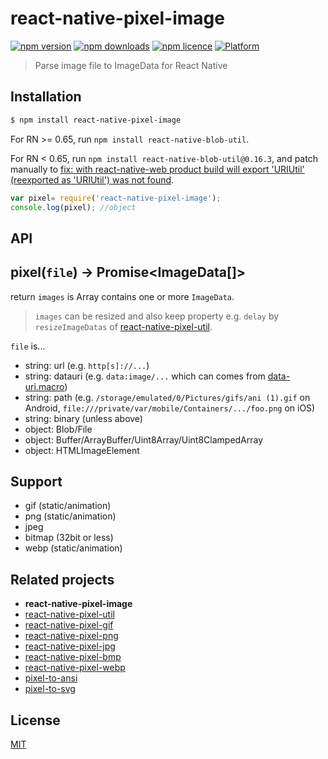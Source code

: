 # react-native-pixel-image

[![npm version](http://img.shields.io/npm/v/react-native-pixel-image.svg?style=flat-square)](https://npmjs.org/package/react-native-pixel-image "View this project on npm")
[![npm downloads](http://img.shields.io/npm/dm/react-native-pixel-image.svg?style=flat-square)](https://npmjs.org/package/react-native-pixel-image "View this project on npm")
[![npm licence](http://img.shields.io/npm/l/react-native-pixel-image.svg?style=flat-square)](https://npmjs.org/package/react-native-pixel-image "View this project on npm")
[![Platform](https://img.shields.io/badge/platform-ios%20%7C%20android%20%7C%20web-989898.svg?style=flat-square)](https://npmjs.org/package/react-native-pixel-image "View this project on npm")

> Parse image file to ImageData for React Native

Installation
---

```bash
$ npm install react-native-pixel-image
```
For RN >= 0.65, run `npm install react-native-blob-util`.

For RN < 0.65, run `npm install react-native-blob-util@0.16.3`, and patch manually to [fix: with react-native-web product build will export 'URIUtil' (reexported as 'URIUtil') was not found](https://github.com/RonRadtke/react-native-blob-util/pull/201/files).
```js
var pixel= require('react-native-pixel-image');
console.log(pixel); //object
```

API
---

## pixel(`file`) -> Promise<ImageData[]>

return `images` is Array contains one or more `ImageData`.
> `images` can be resized and also keep property e.g. `delay` by `resizeImageDatas` of [react-native-pixel-util](https://github.com/flyskywhy/react-native-pixel-util).

`file` is...

* string: url (e.g. `http[s]://...`)
* string: datauri (e.g. `data:image/...` which can comes from [data-uri.macro](https://github.com/Andarist/data-uri.macro))
* string: path (e.g. `/storage/emulated/0/Pictures/gifs/ani (1).gif` on Android, `file:///private/var/mobile/Containers/.../foo.png` on iOS)
* string: binary (unless above)
* object: Blob/File
* object: Buffer/ArrayBuffer/Uint8Array/Uint8ClampedArray
* object: HTMLImageElement

## Support
* gif (static/animation)
* png (static/animation)
* jpeg
* bitmap (32bit or less)
* webp (static/animation)

Related projects
---
* __react-native-pixel-image__
* [react-native-pixel-util](https://github.com/flyskywhy/react-native-pixel-util)
* [react-native-pixel-gif](https://github.com/flyskywhy/react-native-pixel-gif)
* [react-native-pixel-png](https://github.com/flyskywhy/react-native-pixel-png)
* [react-native-pixel-jpg](https://github.com/flyskywhy/react-native-pixel-jpg)
* [react-native-pixel-bmp](https://github.com/flyskywhy/react-native-pixel-bmp)
* [react-native-pixel-webp](https://github.com/flyskywhy/react-native-pixel-webp)
* [pixel-to-ansi](https://github.com/59naga/pixel-to-ansi)
* [pixel-to-svg](https://github.com/59naga/pixel-to-svg)

License
---
[MIT][License]

[License]: http://59naga.mit-license.org/
